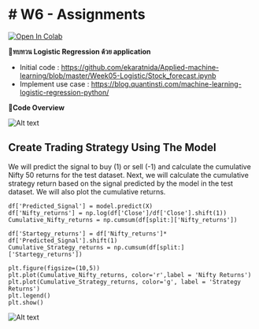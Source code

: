 # # W6 - Assignments

[![Open In Colab](https://colab.research.google.com/assets/colab-badge.svg)](https://colab.research.google.com/drive/1QRBnZAm2XXmpBqHD-nOKvrXs9GZxWUSA#scrollTo=2Amlbf8BvIe5)


**🧡ทบทวน Logistic Regression ด้วย application**

- Initial code : https://github.com/ekaratnida/Applied-machine-learning/blob/master/Week05-Logistic/Stock_forecast.ipynb
- Implement use case : https://blog.quantinsti.com/machine-learning-logistic-regression-python/


**🧡Code Overview**

![Alt text](https://github.com/KK-PU/KK-PU-DADS6004_ML-4/blob/main/W6%20-%20Logistic%20Regression/Code-Overview.png)


## Create Trading Strategy Using The Model

We will predict the signal to buy (1) or sell (-1) and calculate the cumulative Nifty 50 returns for the test dataset. Next, we will calculate the cumulative strategy return based on the signal predicted by the model in the test dataset. We will also plot the cumulative returns.


    df['Predicted_Signal'] = model.predict(X)
    df['Nifty_returns'] = np.log(df['Close']/df['Close'].shift(1))
    Cumulative_Nifty_returns = np.cumsum(df[split:]['Nifty_returns'])
    
    df['Startegy_returns'] = df['Nifty_returns']* df['Predicted_Signal'].shift(1)
    Cumulative_Strategy_returns = np.cumsum(df[split:]['Startegy_returns'])
    
    plt.figure(figsize=(10,5))
    plt.plot(Cumulative_Nifty_returns, color='r',label = 'Nifty Returns')
    plt.plot(Cumulative_Strategy_returns, color='g', label = 'Strategy Returns')
    plt.legend()
    plt.show()

![Alt text](https://github.com/KK-PU/KK-PU-DADS6004_ML-4/blob/main/W6%20-%20Logistic%20Regression/download.png)
